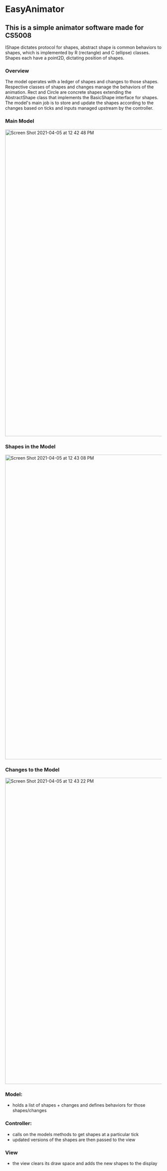 # EasyAnimator
## This is a simple animator software made for CS5008


IShape dictates protocol for shapes, abstract shape is common behaviors to shapes, which is implemented by R (rectangle) and C (ellipse) classes. Shapes each have a point2D, dictating position of shapes.


### Overview

The model operates with a ledger of shapes and changes to those shapes. Respective classes of shapes and changes manage the behaviors of the animation. Rect and Circle are concrete shapes extending the AbstractShape class that implements the BasicShape interface for shapes. The model's main job is to store and update the shapes according to the changes based on ticks and inputs managed upstream by the controller. 

### Main Model

<img width="985" alt="Screen Shot 2021-04-05 at 12 42 48 PM" src="https://user-images.githubusercontent.com/35311744/113599474-a8c21e00-960c-11eb-9702-514193b8fc1f.png">

### Shapes in the Model

<img width="978" alt="Screen Shot 2021-04-05 at 12 43 08 PM" src="https://user-images.githubusercontent.com/35311744/113599493-aeb7ff00-960c-11eb-8eeb-2a2b3548da25.png">

### Changes to the Model

<img width="983" alt="Screen Shot 2021-04-05 at 12 43 22 PM" src="https://user-images.githubusercontent.com/35311744/113599523-bb3c5780-960c-11eb-8b6f-3a8c4d7f4c6c.png">


### Model:
- holds a list of shapes + changes and defines behaviors for those shapes/changes


### Controller:
- calls on the models methods to get shapes at a particular tick
- updated versions of the shapes are then passed to the view


### View
- the view clears its draw space and adds the new shapes to the display



